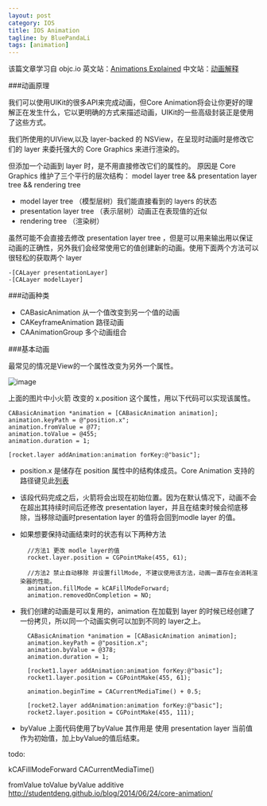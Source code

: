 ```yaml
---
layout: post
category: IOS
title: IOS Animation
tagline: by BluePandaLi
tags: [animation]
---
```


该篇文章学习自 objc.io 英文站：[Animations Explained](http://www.objc.io/issue-12/animations-explained.html) 中文站：[动画解释](http://objccn.io/issue-12-1/)

<!--more-->

###动画原理

我们可以使用UIKit的很多API来完成动画，但Core Animation将会让你更好的理解正在发生什么，它以更明确的方式来描述动画，UIKit的一些高级封装正是使用了这些方式。

我们所使用的UIView,以及 layer-backed 的 NSView，在呈现时动画时是修改它们的 layer 来委托强大的 Core Graphics 来进行渲染的。

但添加一个动画到 layer 时，是不用直接修改它们的属性的。 原因是 Core Graphics 维护了三个平行的层次结构： model layer tree && presentation layer tree && rendering tree

* model layer tree （模型层树）我们能直接看到的 layers 的状态
* presentation layer tree （表示层树）动画正在表现值的近似
* rendering tree （渲染树）

虽然可能不会直接去修改 presentation layer tree ，但是可以用来输出用以保证动画的正确性，另外我们会经常使用它的值创建新的动画。使用下面两个方法可以很轻松的获取两个 layer

	-[CALayer presentationLayer]
	-[CALayer modelLayer]



###动画种类

*	CABasicAnimation 	 	  	  	从一个值改变到另一个值的动画
*	CAKeyframeAnimation	 			路径动画		
*	CAAnimationGroup 				多个动画组合

###基本动画

最常见的情况是View的一个属性改变为另外一个属性。

![image](http://img.objccn.io/issue-12/rocket-linear.gif)


上面的图片中小火箭 改变的 x.position 这个属性，用以下代码可以实现该属性。

	CABasicAnimation *animation = [CABasicAnimation animation];
	animation.keyPath = @"position.x";
	animation.fromValue = @77;
	animation.toValue = @455;
	animation.duration = 1;

	[rocket.layer addAnimation:animation forKey:@"basic"];

* position.x 是储存在 position 属性中的结构体成员。Core Animation 支持的路径键见此[列表](https://developer.apple.com/library/ios/documentation/Cocoa/Conceptual/CoreAnimation_guide/Key-ValueCodingExtensions/Key-ValueCodingExtensions.html)
* 该段代码完成之后，火箭将会出现在初始位置。因为在默认情况下，动画不会在超出其持续时间后还修改 presentation layer，并且在结束时候会彻底移除，当移除动画时presentation layer 的值将会回到modle layer 的值。
* 如果想要保持动画结束时的状态有以下两种方法

		//方法1 更改 modle layer的值
		rocket.layer.position = CGPointMake(455, 61);
		
		//方法2 禁止自动移除 并设置fillMode, 不建议使用该方法，动画一直存在会消耗渲染器的性能。
		animation.fillMode = kCAFillModeForward;
		animation.removedOnCompletion = NO;
* 我们创建的动画是可以复用的，animation 在加载到 layer 的时候已经创建了一份拷贝，所以同一个动画实例可以加到不同的 layer之上。


		CABasicAnimation *animation = [CABasicAnimation animation];
		animation.keyPath = @"position.x";
		animation.byValue = @378;
		animation.duration = 1;

		[rocket1.layer addAnimation:animation forKey:@"basic"];
		rocket1.layer.position = CGPointMake(455, 61);

		animation.beginTime = CACurrentMediaTime() + 0.5;

		[rocket2.layer addAnimation:animation forKey:@"basic"];
		rocket2.layer.position = CGPointMake(455, 111);
* byValue 上面代码使用了byValue 其作用是 使用 presentation layer 当前值作为初始值，加上byValue的值后结束。


todo:

kCAFillModeForward
CACurrentMediaTime()

fromValue toValue byValue
additive
http://studentdeng.github.io/blog/2014/06/24/core-animation/
